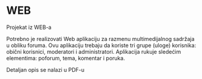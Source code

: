 # WEB
Projekat iz WEB-a

Potrebno je realizovati Web aplikaciju za razmenu multimedijalnog sadržaja u obliku foruma. Ovu aplikaciju
trebaju da koriste tri grupe (uloge) korisnika: obični korisnici, moderatori i administratori. 
Aplikacija rukuje sledećim elementima: poforum, tema, komentar i poruka.

Detaljan opis se nalazi u PDF-u
